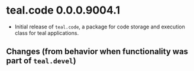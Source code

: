 # teal.code 0.0.0.9004.1

* Initial release of `teal.code`, a package for code storage and execution class for teal applications.

## Changes (from behavior when functionality was part of `teal.devel`)

